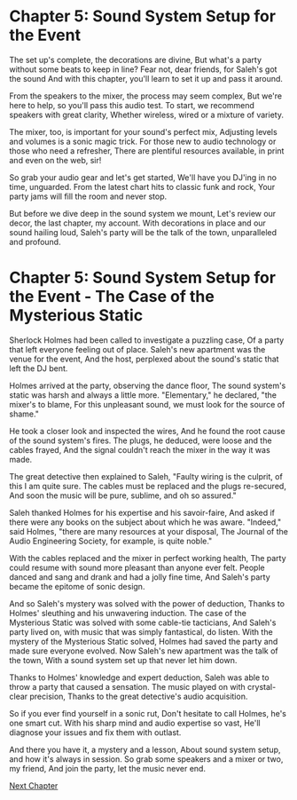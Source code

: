 # Chapter 5: Sound System Setup for the Event

The set up's complete, the decorations are divine,
But what's a party without some beats to keep in line?
Fear not, dear friends, for Saleh's got the sound
And with this chapter, you'll learn to set it up and pass it around.

From the speakers to the mixer, the process may seem complex,
But we're here to help, so you'll pass this audio test.
To start, we recommend speakers with great clarity,
Whether wireless, wired or a mixture of variety.

The mixer, too, is important for your sound's perfect mix,
Adjusting levels and volumes is a sonic magic trick.
For those new to audio technology or those who need a refresher,
There are plentiful resources available, in print and even on the web, sir!

So grab your audio gear and let's get started,
We'll have you DJ'ing in no time, unguarded.
From the latest chart hits to classic funk and rock,
Your party jams will fill the room and never stop.

But before we dive deep in the sound system we mount,
Let's review our decor, the last chapter, my account.
With decorations in place and our sound hailing loud,
Saleh's party will be the talk of the town, unparalleled and profound.
# Chapter 5: Sound System Setup for the Event - The Case of the Mysterious Static

Sherlock Holmes had been called to investigate a puzzling case,
Of a party that left everyone feeling out of place.
Saleh's new apartment was the venue for the event,
And the host, perplexed about the sound's static that left the DJ bent.

Holmes arrived at the party, observing the dance floor,
The sound system's static was harsh and always a little more.
"Elementary," he declared, "the mixer's to blame,
For this unpleasant sound, we must look for the source of shame."

He took a closer look and inspected the wires, 
And he found the root cause of the sound system's fires.
The plugs, he deduced, were loose and the cables frayed,
And the signal couldn't reach the mixer in the way it was made.

The great detective then explained to Saleh,
"Faulty wiring is the culprit, of this I am quite sure. 
The cables must be replaced and the plugs re-secured,
And soon the music will be pure, sublime, and oh so assured."

Saleh thanked Holmes for his expertise and his savoir-faire, 
And asked if there were any books on the subject about which he was aware.
"Indeed," said Holmes, "there are many resources at your disposal,
The Journal of the Audio Engineering Society, for example, is quite noble."

With the cables replaced and the mixer in perfect working health,
The party could resume with sound more pleasant than anyone ever felt.
People danced and sang and drank and had a jolly fine time,
And Saleh's party became the epitome of sonic design. 

And so Saleh's mystery was solved with the power of deduction,
Thanks to Holmes' sleuthing and his unwavering induction.
The case of the Mysterious Static was solved with some cable-tie tacticians,
And Saleh's party lived on, with music that was simply fantastical, do listen.
With the mystery of the Mysterious Static solved,
Holmes had saved the party and made sure everyone evolved.
Now Saleh's new apartment was the talk of the town,
With a sound system set up that never let him down.

Thanks to Holmes' knowledge and expert deduction,
Saleh was able to throw a party that caused a sensation.
The music played on with crystal-clear precision,
Thanks to the great detective's audio acquisition.

So if you ever find yourself in a sonic rut,
Don't hesitate to call Holmes, he's one smart cut.
With his sharp mind and audio expertise so vast,
He'll diagnose your issues and fix them with outlast.

And there you have it, a mystery and a lesson,
About sound system setup, and how it's always in session.
So grab some speakers and a mixer or two, my friend,
And join the party, let the music never end.


[Next Chapter](06_Chapter06.md)